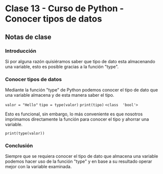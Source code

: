 # Clase 13 - Curso de Python - Conocer tipos de datos

## Notas de clase


### Introducción
Si por alguna razón quisiéramos saber que tipo de dato esta almacenando una variable, esto es posible gracias a la función "type".


### Conocer tipos de datos
Mediante la función "type" de Python podemos conocer el tipo de dato que una variable almacena y de esta manera saber el tipo.

`valor = "Hello"`
`tipo = type(valor)`
`print(tipo)`
`<class  'bool'>`

Esto es funcional, sin embargo, lo más conveniente es que nosotros imprimamos directamente la función para conocer el tipo y ahorrar una variable.

`print(type(valor))`


### Conclusión 

Siempre que se requiera conocer el tipo de dato que almacena una variable podemos hacer uso de la función "type" y en base a su resultado operar mejor con la variable examinada.